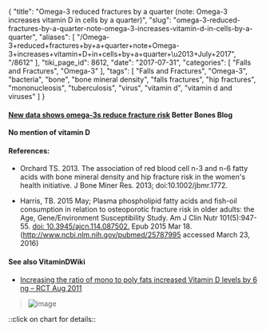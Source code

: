 {
    "title": "Omega-3 reduced fractures by a quarter (note: Omega-3 increases vitamin D in cells by a quarter)",
    "slug": "omega-3-reduced-fractures-by-a-quarter-note-omega-3-increases-vitamin-d-in-cells-by-a-quarter",
    "aliases": [
        "/Omega-3+reduced+fractures+by+a+quarter+note+Omega-3+increases+vitamin+D+in+cells+by+a+quarter+\u2013+July+2017",
        "/8612"
    ],
    "tiki_page_id": 8612,
    "date": "2017-07-31",
    "categories": [
        "Falls and Fractures",
        "Omega-3"
    ],
    "tags": [
        "Falls and Fractures",
        "Omega-3",
        "bacteria",
        "bone",
        "bone mineral density",
        "falls fractures",
        "hip fractures",
        "mononucleosis",
        "tuberculosis",
        "virus",
        "vitamin d",
        "vitamin d and viruses"
    ]
}


#### [New data shows omega-3s reduce fracture risk](https://www.womenshealthnetwork.com/community/osteoblast/post/new-data-shows-omega-3s-reduce-fracture-risk.aspx?) Better Bones Blog

 **No mention of vitamin D** 

#### References:

* Orchard TS. 2013. The association of red blood cell n-3 and n-6 fatty acids with bone mineral density and hip fracture risk in the women's health initiative. J Bone Miner Res. 2013; doi:10.1002/jbmr.1772.

* Harris, TB. 2015 May; Plasma phospholipid fatty acids and fish-oil consumption in relation to osteoporotic fracture risk in older adults: the Age, Gene/Environment Susceptibility Study. Am J Clin Nutr  101(5):947-55. [doi: 10.3945/ajcn.114.087502.](https://doi.org/10.3945/ajcn.114.087502.) Epub 2015 Mar 18. (http://www.ncbi.nlm.nih.gov/pubmed/25787995 accessed March 23, 2016)

#### See also VitaminDWiki

* [Increasing the ratio of mono to poly fats increased Vitamin D levels by 6 ng – RCT Aug 2011](/posts/increasing-the-ratio-of-mono-to-poly-fats-increased-vitamin-d-levels-by-6-ng-rct)

> <img src="/attachments/d3.mock.jpg" alt="image">

::click on chart for details::